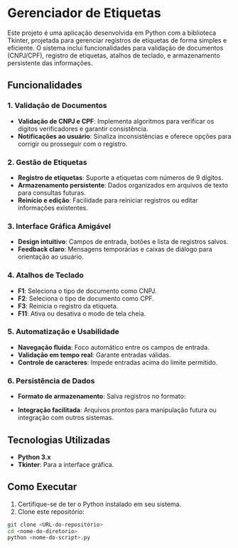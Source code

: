 # Gerenciador de Etiquetas

Este projeto é uma aplicação desenvolvida em Python com a biblioteca Tkinter, projetada para gerenciar registros de etiquetas de forma simples e eficiente. O sistema inclui funcionalidades para validação de documentos (CNPJ/CPF), registro de etiquetas, atalhos de teclado, e armazenamento persistente das informações.

## Funcionalidades

### 1. Validação de Documentos

- **Validação de CNPJ e CPF**: Implementa algoritmos para verificar os dígitos verificadores e garantir consistência.
- **Notificações ao usuário**: Sinaliza inconsistências e oferece opções para corrigir ou prosseguir com o registro.

### 2. Gestão de Etiquetas

- **Registro de etiquetas**: Suporte a etiquetas com números de 9 dígitos.
- **Armazenamento persistente**: Dados organizados em arquivos de texto para consultas futuras.
- **Reinício e edição**: Facilidade para reiniciar registros ou editar informações existentes.

### 3. Interface Gráfica Amigável

- **Design intuitivo**: Campos de entrada, botões e lista de registros salvos.
- **Feedback claro**: Mensagens temporárias e caixas de diálogo para orientação ao usuário.

### 4. Atalhos de Teclado

- **F1**: Seleciona o tipo de documento como CNPJ.
- **F2**: Seleciona o tipo de documento como CPF.
- **F3**: Reinicia o registro da etiqueta.
- **F11**: Ativa ou desativa o modo de tela cheia.

### 5. Automatização e Usabilidade

- **Navegação fluida**: Foco automático entre os campos de entrada.
- **Validação em tempo real**: Garante entradas válidas.
- **Controle de caracteres**: Impede entradas acima do limite permitido.

### 6. Persistência de Dados

- **Formato de armazenamento**: Salva registros no formato:


- **Integração facilitada**: Arquivos prontos para manipulação futura ou integração com outros sistemas.

## Tecnologias Utilizadas

- **Python 3.x**
- **Tkinter**: Para a interface gráfica.

## Como Executar

1. Certifique-se de ter o Python instalado em seu sistema.
2. Clone este repositório:

 ```bash
 git clone <URL-do-repositório>
cd <nome-do-diretorio>
python <nome-do-script>.py
